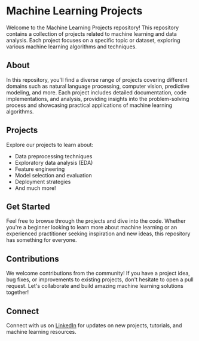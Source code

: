 # Machine Learning Projects

Welcome to the Machine Learning Projects repository! This repository contains a collection of projects related to machine learning and data analysis. Each project focuses on a specific topic or dataset, exploring various machine learning algorithms and techniques.

## About
In this repository, you'll find a diverse range of projects covering different domains such as natural language processing, computer vision, predictive modeling, and more. Each project includes detailed documentation, code implementations, and analysis, providing insights into the problem-solving process and showcasing practical applications of machine learning algorithms.

## Projects
Explore our projects to learn about:
- Data preprocessing techniques
- Exploratory data analysis (EDA)
- Feature engineering
- Model selection and evaluation
- Deployment strategies
- And much more!

## Get Started
Feel free to browse through the projects and dive into the code. Whether you're a beginner looking to learn more about machine learning or an experienced practitioner seeking inspiration and new ideas, this repository has something for everyone.

## Contributions
We welcome contributions from the community! If you have a project idea, bug fixes, or improvements to existing projects, don't hesitate to open a pull request. Let's collaborate and build amazing machine learning solutions together!

## Connect
Connect with us on [LinkedIn](https://www.linkedin.com/in/sachindevtech/) for updates on new projects, tutorials, and machine learning resources.
